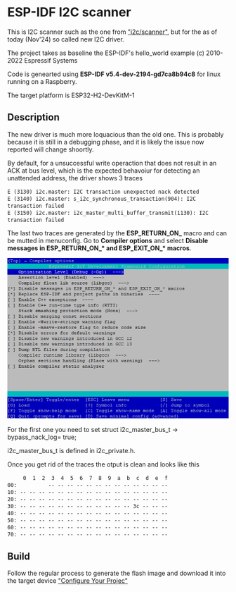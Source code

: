 # ESP-IDF I2C scanner
This is I2C scanner such as the one from ["i2c/scanner"](https://github.com/nkolban/esp32-snippets/tree/master/i2c/scanner), but for the as of today (Nov'24) so called new I2C driver. 
 
The project takes as baseline the ESP-IDF's hello_world example (c) 2010-2022 Espressif Systems
 
Code is genearted using **ESP-IDF v5.4-dev-2194-gd7ca8b94c8** for linux running on a Raspberry.
 
The target platform is ESP32-H2-DevKitM-1

## Description
The new driver is much more loquacious than the old one. This is probably because it is still in a debugging phase, and it is likely the issue now reported will change shoortly.

By default, for a unsuccessful write operaction that does not result in an ACK at bus level, which is the expected behavoiur for detecting an unattended address, the driver shows 3 traces

```
E (3130) i2c.master: I2C transaction unexpected nack detected
E (3140) i2c.master: s_i2c_synchronous_transaction(904): I2C transaction failed
E (3150) i2c.master: i2c_master_multi_buffer_transmit(1130): I2C transaction failed
```

The last two traces are generated by the **ESP_RETURN_ON_** macro and can be mutted in menuconfig. Go to **Compiler options** and select **Disable messages in ESP_RETURN_ON_\* and ESP_EXIT_ON_\* macros**.
 
![menuconfig](https://github.com/fernandorpardo/ESP-IDF_I2C_scanner/blob/main/Screenshot%20-%20Compiler%20options.png)
 
	
For the first one you need to set  struct i2c_master_bus_t -> bypass_nack_log= true;

i2c_master_bus_t is defined in i2c_private.h.

Once you get rid of the traces the otput is clean and looks like this

```
     0  1  2  3  4  5  6  7  8  9  a  b  c  d  e  f
00:          -- -- -- -- -- -- -- -- -- -- -- -- --
10: -- -- -- -- -- -- -- -- -- -- -- -- -- -- -- --
20: -- -- -- -- -- -- -- -- -- -- -- -- -- -- -- --
30: -- -- -- -- -- -- -- -- -- -- -- -- 3c -- -- --
40: -- -- -- -- -- -- -- -- -- -- -- -- -- -- -- --
50: -- -- -- -- -- -- -- -- -- -- -- -- -- -- -- --
60: -- -- -- -- -- -- -- -- -- -- -- -- -- -- -- --
70: -- -- -- -- -- -- -- -- -- -- -- -- -- -- -- --
```

## Build
Follow the regular process to generate the flash image and download it into the target device ["Configure Your Projec"](https://docs.espressif.com/projects/esp-idf/en/latest/esp32/get-started/linux-macos-setup.html#configure-your-project)
